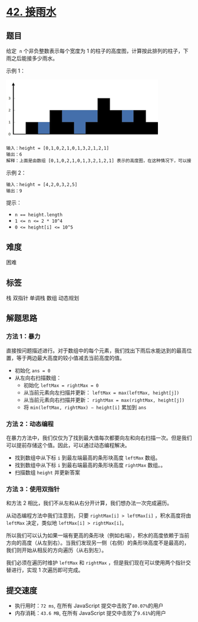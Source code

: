 # [42. 接雨水](https://leetcode-cn.com/problems/trapping-rain-water/)

## 题目

给定  `n` 个非负整数表示每个宽度为 1 的柱子的高度图，计算按此排列的柱子，下雨之后能接多少雨水。

示例 1：

![rainWaterTrap](./imgs/42-rainwatertrap.png)

```txt
输入：height = [0,1,0,2,1,0,1,3,2,1,2,1]
输出：6
解释：上面是由数组 [0,1,0,2,1,0,1,3,2,1,2,1] 表示的高度图，在这种情况下，可以接 6 个单位的雨水（蓝色部分表示雨水）。
```

示例 2：

```txt
输入：height = [4,2,0,3,2,5]
输出：9
```

提示：

- `n == height.length`
- `1 <= n <= 2 * 10^4`
- `0 <= height[i] <= 10^5`

## 难度

困难

## 标签

栈 双指针 单调栈 数组 动态规划

## 解题思路

### 方法 1：暴力

直接按问题描述进行。对于数组中的每个元素，我们找出下雨后水能达到的最高位置，等于两边最大高度的较小值减去当前高度的值。

- 初始化 `ans = 0`
- 从左向右扫描数组：
  - 初始化 `leftMax = rightMax = 0`
  - 从当前元素向左扫描并更新：
    `leftMax = max(leftMax, height[j])`
  - 从当前元素向右扫描并更新：
    `rightMax = max(rightMax, height[j])`
  - 将 `min(leftMax, rightMax) − height[i]` 累加到 `ans`

### 方法 2：动态编程

在暴力方法中，我们仅仅为了找到最大值每次都要向左和向右扫描一次。但是我们可以提前存储这个值。因此，可以通过动态编程解决。

- 找到数组中从下标 `i` 到最左端最高的条形块高度 `leftMax` 数组。
- 找到数组中从下标 `i` 到最右端最高的条形块高度 `rightMax` 数组。。
- 扫描数组 `height` 并更新答案

### 方法 3：使用双指针

和方法 2 相比，我们不从左和从右分开计算，我们想办法一次完成遍历。

从动态编程方法中我们注意到，只要 `rightMax[i] > leftMax[i]` ，积水高度将由 `leftMax` 决定，类似地 `leftMax[i] > rightMax[i]`。

所以我们可以认为如果一端有更高的条形块（例如右端），积水的高度依赖于当前方向的高度（从左到右）。当我们发现另一侧（右侧）的条形块高度不是最高的，我们则开始从相反的方向遍历（从右到左）。

我们必须在遍历时维护 `leftMax` 和 `rightMax` ，但是我们现在可以使用两个指针交替进行，实现 1 次遍历即可完成。

## 提交速度

- 执行用时：`72 ms`, 在所有 JavaScript 提交中击败了`80.07%`的用户
- 内存消耗：`43.6 MB`, 在所有 JavaScript 提交中击败了`9.61%`的用户
